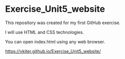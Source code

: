 # Exercise\_Unit5\_website

This repository was created for my first GitHub exercise.

I will use HTML and CSS technologies.

You can open index.html using any web browser.

https://vkiter.github.io/Exercise_Unit5_website/

